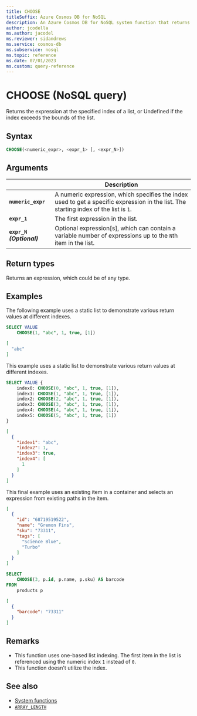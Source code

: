 ```yaml
---
title: CHOOSE
titleSuffix: Azure Cosmos DB for NoSQL
description: An Azure Cosmos DB for NoSQL system function that returns the expression at the specified index of a list.
author: jcodella
ms.author: jacodel
ms.reviewer: sidandrews
ms.service: cosmos-db
ms.subservice: nosql
ms.topic: reference
ms.date: 07/01/2023
ms.custom: query-reference
---
```


# CHOOSE (NoSQL query)

Returns the expression at the specified index of a list, or Undefined if the index exceeds the bounds of the list\.

## Syntax

```sql
CHOOSE(<numeric_expr>, <expr_1> [, <expr_N>])
```

## Arguments

| | Description |
| --- | --- |
| **`numeric_expr`** | A numeric expression, which specifies the index used to get a specific expression in the list. The starting index of the list is `1`. |
| **`expr_1`** | The first expression in the list. |
| **`expr_N` *(Optional)*** | Optional expression\[s\], which can contain a variable number of expressions up to the `N`th item in the list. |

## Return types

Returns an expression, which could be of any type.

## Examples

The following example uses a static list to demonstrate various return values at different indexes.

```sql
SELECT VALUE 
    CHOOSE(1, "abc", 1, true, [1])
```

```json
[
  "abc"
]
```

This example uses a static list to demonstrate various return values at different indexes.

```sql
SELECT VALUE {
    index0: CHOOSE(0, "abc", 1, true, [1]),
    index1: CHOOSE(1, "abc", 1, true, [1]),
    index2: CHOOSE(2, "abc", 1, true, [1]),
    index3: CHOOSE(3, "abc", 1, true, [1]),
    index4: CHOOSE(4, "abc", 1, true, [1]),
    index5: CHOOSE(5, "abc", 1, true, [1])
}
```

```json
[
  {
    "index1": "abc",
    "index2": 1,
    "index3": true,
    "index4": [
      1
    ]
  }
]
```

This final example uses an existing item in a container and selects an expression from existing paths in the item.

```json
[
  {
    "id": "68719519522",
    "name": "Gremon Fins",
    "sku": "73311",
    "tags": [
      "Science Blue",
      "Turbo"
    ]
  }
]
```

```sql
SELECT
    CHOOSE(3, p.id, p.name, p.sku) AS barcode
FROM
    products p
```

```json
[
  {
    "barcode": "73311"
  }
]
```

## Remarks

- This function uses one-based list indexing. The first item in the list is referenced using the numeric index `1` instead of `0`.
- This function doesn't utilize the index.

## See also

- [System functions](system-functions.yml)
- [`ARRAY_LENGTH`](array-length.md)
